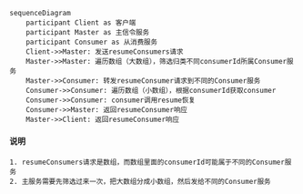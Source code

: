 ```mermaid
sequenceDiagram
    participant Client as 客户端
    participant Master as 主信令服务
    participant Consumer as 从消费服务
    Client->>Master: 发送resumeConsumers请求
    Master->>Master: 遍历数组（大数组），筛选归类不同consumerId所属Consumer服务
    Master->>Consumer: 转发resumeConsumer请求到不同的Consumer服务
    Consumer->>Consumer: 遍历数组（小数组），根据consumerId获取consumer
    Consumer->>Consumer: consumer调用resume恢复
    Consumer->>Master: 返回resumeConsumer响应
    Master->>Client: 返回resumeConsumer响应
```

#### 说明

    1. resumeConsumers请求是数组，而数组里面的consumerId可能属于不同的Consumer服务
    2. 主服务需要先筛选过来一次，把大数组分成小数组，然后发给不同的Consumer服务
